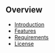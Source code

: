 ## Overview

- [Introduction](/data-grid/overview)
- [Features](/data-grid/overview#features)
- [Requirements](/data-grid/overview#requirements)
- [License](/data-grid/overview#license)
